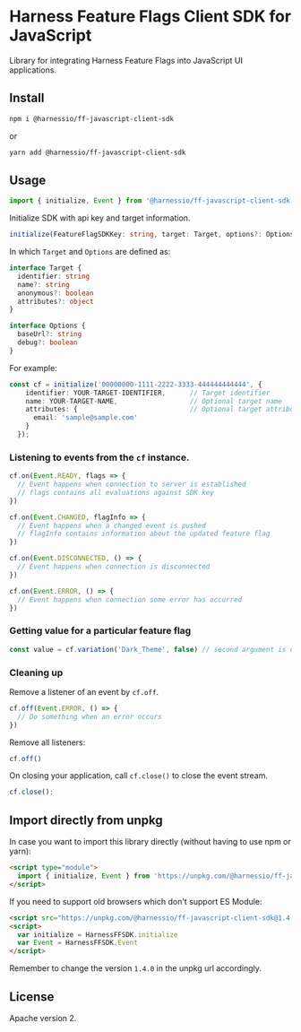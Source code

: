 # Harness Feature Flags Client SDK for JavaScript

Library for integrating Harness Feature Flags into JavaScript UI applications.

## Install

```sh
npm i @harnessio/ff-javascript-client-sdk
```

or

```sh
yarn add @harnessio/ff-javascript-client-sdk
```

## Usage

```ts
import { initialize, Event } from '@harnessio/ff-javascript-client-sdk'
```

Initialize SDK with api key and target information.

```ts
initialize(FeatureFlagSDKKey: string, target: Target, options?: Options)
```

In which `Target` and `Options` are defined as:

```ts
interface Target {
  identifier: string
  name?: string
  anonymous?: boolean
  attributes?: object
}

interface Options {
  baseUrl?: string
  debug?: boolean
}
```

For example:

```ts
const cf = initialize('00000000-1111-2222-3333-444444444444', {
    identifier: YOUR-TARGET-IDENTIFIER,      // Target identifier
    name: YOUR-TARGET-NAME,                  // Optional target name
    attributes: {                            // Optional target attributes
      email: 'sample@sample.com'
    }
  });
```

### Listening to events from the `cf` instance.

```ts
cf.on(Event.READY, flags => {
  // Event happens when connection to server is established
  // flags contains all evaluations against SDK key
})

cf.on(Event.CHANGED, flagInfo => {
  // Event happens when a changed event is pushed
  // flagInfo contains information about the updated feature flag
})

cf.on(Event.DISCONNECTED, () => {
  // Event happens when connection is disconnected
})

cf.on(Event.ERROR, () => {
  // Event happens when connection some error has occurred
})
```

### Getting value for a particular feature flag

```ts
const value = cf.variation('Dark_Theme', false) // second argument is default value when variation does not exist
```

### Cleaning up

Remove a listener of an event by `cf.off`.

```ts
cf.off(Event.ERROR, () => {
  // Do something when an error occurs
})
```

Remove all listeners:

```ts
cf.off()
```

On closing your application, call `cf.close()` to close the event stream.

```ts
cf.close();
```

## Import directly from unpkg

In case you want to import this library directly (without having to use npm or yarn):

```html
<script type="module">
  import { initialize, Event } from 'https://unpkg.com/@harnessio/ff-javascript-client-sdk@1.4.0/dist/sdk.client.js'
</script>
```

If you need to support old browsers which don't support ES Module:

```html
<script src="https://unpkg.com/@harnessio/ff-javascript-client-sdk@1.4.0/dist/sdk.client.js"></script>
<script>
  var initialize = HarnessFFSDK.initialize
  var Event = HarnessFFSDK.Event
</script>
```

Remember to change the version `1.4.0` in the unpkg url accordingly.

## License

Apache version 2.